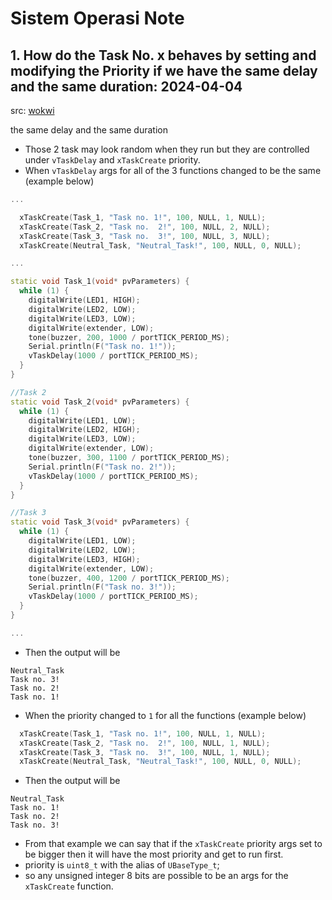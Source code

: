 # Sistem Operasi Note

## 1. How do the Task No. x behaves by setting and modifying the Priority if we have the same delay and the same duration: 2024-04-04
src: [wokwi](https://wokwi.com/projects/394200944712715265)

the same delay and the same duration
- Those 2 task may look random when they run but they are controlled under `vTaskDelay` and `xTaskCreate` priority.
- When `vTaskDelay` args for all of the 3 functions changed to be the same (example below)

```ino
... 

  xTaskCreate(Task_1, "Task no. 1!", 100, NULL, 1, NULL);
  xTaskCreate(Task_2, "Task no.  2!", 100, NULL, 2, NULL);
  xTaskCreate(Task_3, "Task no.  3!", 100, NULL, 3, NULL);
  xTaskCreate(Neutral_Task, "Neutral_Task!", 100, NULL, 0, NULL);

...

static void Task_1(void* pvParameters) {
  while (1) {
    digitalWrite(LED1, HIGH);
    digitalWrite(LED2, LOW);
    digitalWrite(LED3, LOW);
    digitalWrite(extender, LOW);
    tone(buzzer, 200, 1000 / portTICK_PERIOD_MS);
    Serial.println(F("Task no. 1!"));
    vTaskDelay(1000 / portTICK_PERIOD_MS);
  }
}

//Task 2
static void Task_2(void* pvParameters) {
  while (1) {
    digitalWrite(LED1, LOW);
    digitalWrite(LED2, HIGH);
    digitalWrite(LED3, LOW);
    digitalWrite(extender, LOW);
    tone(buzzer, 300, 1100 / portTICK_PERIOD_MS);
    Serial.println(F("Task no. 2!"));
    vTaskDelay(1000 / portTICK_PERIOD_MS);
  }
}

//Task 3
static void Task_3(void* pvParameters) {
  while (1) {
    digitalWrite(LED1, LOW);
    digitalWrite(LED2, LOW);
    digitalWrite(LED3, HIGH);
    digitalWrite(extender, LOW);
    tone(buzzer, 400, 1200 / portTICK_PERIOD_MS);
    Serial.println(F("Task no. 3!"));
    vTaskDelay(1000 / portTICK_PERIOD_MS);
  }
}

...

```
- Then the output will be
```
Neutral_Task
Task no. 3!
Task no. 2!
Task no. 1!
```
- When the priority changed to `1` for all the functions (example below)
```ino
  xTaskCreate(Task_1, "Task no. 1!", 100, NULL, 1, NULL);
  xTaskCreate(Task_2, "Task no.  2!", 100, NULL, 1, NULL);
  xTaskCreate(Task_3, "Task no.  3!", 100, NULL, 1, NULL);
  xTaskCreate(Neutral_Task, "Neutral_Task!", 100, NULL, 0, NULL);
```
- Then the output will be
```
Neutral_Task
Task no. 1!
Task no. 2!
Task no. 3!
```

- From that example we can say that if the `xTaskCreate` priority args set to be bigger then it will have the most priority and get to run first.
- priority is `uint8_t` with the alias of `UBaseType_t`;
- so any unsigned integer 8 bits are possible to be an args for the `xTaskCreate` function.
